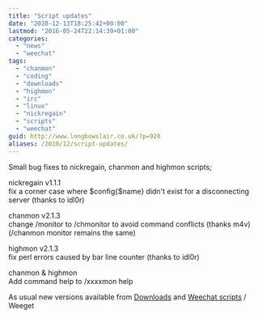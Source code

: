 ```yaml
---
title: "Script updates"
date: "2010-12-13T18:25:42+00:00"
lastmod: "2016-05-24T22:14:39+01:00"
categories: 
  - "news"
  - "weechat"
tags: 
  - "chanmon"
  - "coding"
  - "downloads"
  - "highmon"
  - "irc"
  - "linux"
  - "nickregain"
  - "scripts"
  - "weechat"
guid: http://www.longbowslair.co.uk/?p=920
aliases: /2010/12/script-updates/
---
```


Small bug fixes to nickregain, chanmon and highmon scripts;

nickregain v1.1.1  
fix a corner case where $config{$name} didn't exist for a disconnecting server (thanks to idl0r)

chanmon v2.1.3  
change /monitor to /chmonitor to avoid command conflicts (thanks m4v) (/chanmon monitor remains the same)

highmon v2.1.3  
fix perl errors caused by bar line counter (thanks to idl0r)

chanmon & highmon  
Add command help to /xxxxmon help

As usual new versions available from [Downloads](/downloads/) and [Weechat scripts](http://www.weechat.org/scripts/) / Weeget
